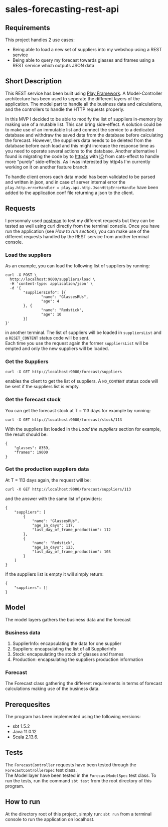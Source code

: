 # sales-forecasting-rest-api

 
## Requirements
This project handles 2 use cases:
* Being able to load a new set of suppliers into my webshop using a REST service
* Being able to query my forecast towards glasses and frames using a REST service which outputs JSON data
 
 
## Short Description
This REST service has been built using [Play Framework](https://www.playframework.com/). A Model-Controller architecture has been used to seperate the different layers of the application. The model part to handle all the business data and calculations, and the controllers to handle the HTTP requests properly. 
   
In this MVP I decided to be able to modify the list of suppliers in-memory by making use of a mutable list. This can bring side-effect. A solution could be to make use of an immutable list and connect the service to a dedicated database and withdraw the saved data from the database before calculating the forecast. However, the suppliers data needs to be deleted from the database before each load and this might increase the response time as you need to operate several actions to the database. Another alternative I found is migrating the code by to [http4s](https://http4s.org/) with [IO](https://typelevel.org/cats-effect/docs/2.x/datatypes/io) from cats-effect to handle more "purely" side-effects. As I was interested by http4s I'm currently working on it on another feature branch. 
   
To handle client errors each data model has been validated to be parsed and written in json, and in case of server internal error the ```play.http.errorHandler = play.api.http.JsonHttpErrorHandle``` have been added to the application.conf file returning a json to the client.


## Requests
I personnaly used [postman](https://www.postman.com/) to test my different requests but they can be tested as well using curl  directly from the terminal console. Once you have run the application (see *How to run section*), you can make use of the different requests handled by the REST service from another terminal console.

### Load the suppliers
As an example, you can load the following list of suppliers by running:   
```
curl -X POST \
  http://localhost:9000/suppliers/load \
  -H 'content-type: application/json' \
  -d '{
        "suppliersInfo": [{
                "name": "GlassesRUs",
                "age": 4
        }, {
                "name": "Redstick",
                "age": 10
        }]
}'
```  
 in another terminal. The list of suppliers will be loaded in ```suppliersList``` and a ```RESET_CONTENT``` status code will be sent.  
 Each time you use the request again the former ```suppliersList``` will be empted and only the new suppliers will be loaded.

### Get the Suppliers
```
curl -X GET http://localhost:9000/forecast/suppliers
```
enables the client to get the list of suppliers. A ```NO_CONTENT``` status code will be sent if the suppliers list is empty.

### Get the forecast stock
You can get the forecast stock at T = 113 days for example by running:
```
curl -X GET http://localhost:9000/forecast/stock/113
```
With the suppliers list loaded in the *Load the suppliers* section for example, the result should be:
```
{
    "glasses": 8359,
    "frames": 19000
}
```

### Get the production suppliers data
At T = 113 days again, the request will be:
```
curl -X GET http://localhost:9000/forecast/suppliers/113 
```
and the answer with the same list of providers:
```
{
    "suppliers": [
        {
            "name": "GlassesRUs",
            "age_in_days": 117,
            "last_day_of_frame_production": 112
        },
        {
            "name": "Redstick",
            "age_in_days": 123,
            "last_day_of_frame_production": 103
        }
    ]
}
```
If the suppliers list is empty it will simply return:
```
{
    "suppliers": []
}
```
## Model
The model layers gathers the business data and the forecast
### Business data
1. SupplierInfo: encapsulating the data for one supplier
2. Suppliers: encapsulating the list of all SupplierInfo
3. Stock: encapsulating the stock of glasses and frames
4. Production: encapsulating the suppliers production information

### Forecast
The Forecast class gathering the different requirements in terms of forecast calculations making use of the business data.

## Prerequesites
The program has been implemented using the following versions:
* sbt 1.5.2
* Java 11.0.12
* Scala 2.13.6.

## Tests
The ```ForecastController``` requests have been tested through the ```ForecastControllerSpec``` test class.  
The Model layer have been tested in the ```ForecastModelSpec``` test class.
To run the tests, run the command ```sbt test``` from the root directory of this program.

## How to run
At the directory root of this project, simply run:
```sbt run``` from a terminal console to run the application on localhost.
